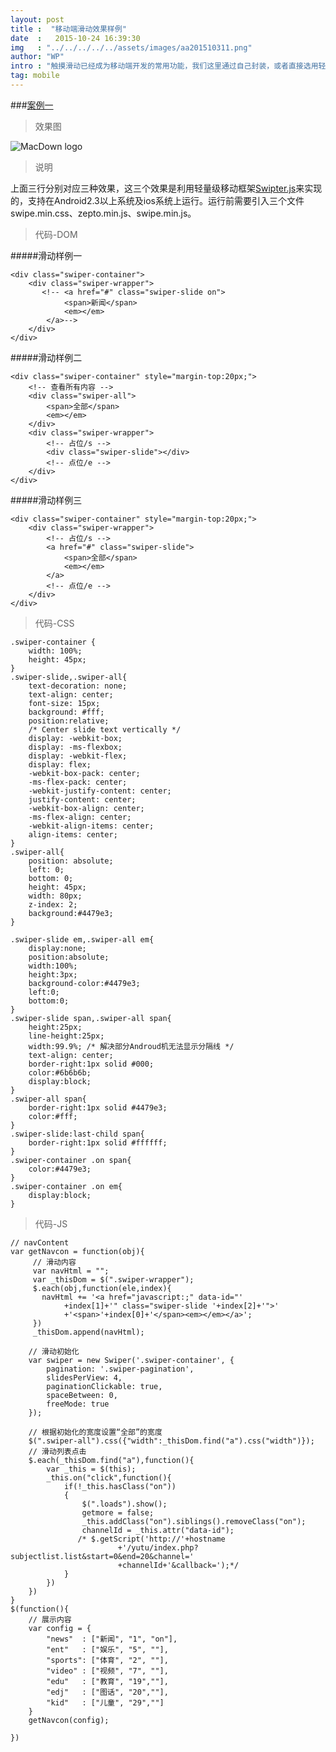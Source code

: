 ```yaml
---
layout: post
title :  "移动端滑动效果样例"
date  :   2015-10-24 16:39:30
img   : "../../../../../assets/images/aa201510311.png"
author: "WP"
intro : "触摸滑动已经成为移动端开发的常用功能，我们这里通过自己封装，或者直接选用轻量级的移动设备触控滑块的JS框架改写出几个常用的样例，供日后的你使用。"
tag: mobile
---
```

###<a href="javascript:void(0)" class="title">案例一</a>


>效果图

![MacDown logo](../../../../../assets/results/aa20151031.png)

>说明

上面三行分别对应三种效果，这三个效果是利用轻量级移动框架[Swipter.js](http://www.swiper.com.cn/)来实现的，支持在Android2.3以上系统及ios系统上运行。运行前需要引入三个文件swipe.min.css、zepto.min.js、swipe.min.js。

>代码-DOM

#####滑动样例一

	<div class="swiper-container">
	    <div class="swiper-wrapper">
	       <!-- <a href="#" class="swiper-slide on">
	            <span>新闻</span>
	            <em></em>
	        </a>-->
	    </div>
	</div>

#####滑动样例二
   
    <div class="swiper-container" style="margin-top:20px;">
        <!-- 查看所有内容 -->
        <div class="swiper-all">
            <span>全部</span>
            <em></em>
        </div>
        <div class="swiper-wrapper">
            <!-- 占位/s -->
            <div class="swiper-slide"></div>
            <!-- 点位/e -->
        </div>
    </div>  
     
#####滑动样例三

    <div class="swiper-container" style="margin-top:20px;">
        <div class="swiper-wrapper">
            <!-- 占位/s -->
            <a href="#" class="swiper-slide">
                <span>全部</span>
                <em></em>
            </a>
            <!-- 点位/e -->
        </div>
    </div>
    
>代码-CSS

	.swiper-container {
        width: 100%;
        height: 45px;
    }
    .swiper-slide,.swiper-all{
        text-decoration: none;
        text-align: center;
        font-size: 15px;
        background: #fff;
        position:relative;
        /* Center slide text vertically */
        display: -webkit-box;
        display: -ms-flexbox;
        display: -webkit-flex;
        display: flex;
        -webkit-box-pack: center;
        -ms-flex-pack: center;
        -webkit-justify-content: center;
        justify-content: center;
        -webkit-box-align: center;
        -ms-flex-align: center;
        -webkit-align-items: center;
        align-items: center;
    }
    .swiper-all{
        position: absolute;
        left: 0;
        bottom: 0;
        height: 45px;
        width: 80px;
        z-index: 2;
        background:#4479e3;
    }

    .swiper-slide em,.swiper-all em{
        display:none;
        position:absolute;
        width:100%;
        height:3px;
        background-color:#4479e3;
        left:0;
        bottom:0;
    }
    .swiper-slide span,.swiper-all span{
        height:25px;
        line-height:25px;
        width:99.9%; /* 解决部分Androud机无法显示分隔线 */
        text-align: center;
        border-right:1px solid #000;
        color:#6b6b6b;
        display:block;
    }
    .swiper-all span{
        border-right:1px solid #4479e3;
        color:#fff;
    }
    .swiper-slide:last-child span{
        border-right:1px solid #ffffff;
    }
    .swiper-container .on span{
        color:#4479e3;
    }
    .swiper-container .on em{
        display:block;
    }
    
>代码-JS
		
	// navContent
	var getNavcon = function(obj){
	     // 滑动内容
	     var navHtml = "";
	     var _thisDom = $(".swiper-wrapper");
	     $.each(obj,function(ele,index){
	       navHtml += '<a href="javascript:;" data-id="'
		        +index[1]+'" class="swiper-slide '+index[2]+'">'
		        +'<span>'+index[0]+'</span><em></em></a>';
	     })
	     _thisDom.append(navHtml);

        // 滑动初始化
        var swiper = new Swiper('.swiper-container', {
            pagination: '.swiper-pagination',
            slidesPerView: 4,
            paginationClickable: true,
            spaceBetween: 0,
            freeMode: true
        });

        // 根据初始化的宽度设置“全部”的宽度
        $(".swiper-all").css({"width":_thisDom.find("a").css("width")});
        // 滑动列表点击
        $.each(_thisDom.find("a"),function(){
            var _this = $(this);
            _this.on("click",function(){
                if(!_this.hasClass("on"))
                {
                    $(".loads").show();
                    getmore = false;
                    _this.addClass("on").siblings().removeClass("on");
                    channelId = _this.attr("data-id");
                   /* $.getScript('http://'+hostname
                            +'/yutu/index.php?subjectlist.list&start=0&end=20&channel='
                            +channelId+'&callback=');*/
                }
            })
        })
    }
    $(function(){
        // 展示内容
        var config = {
            "news"  : ["新闻", "1", "on"],
            "ent"   : ["娱乐", "5", ""],
            "sports": ["体育", "2", ""],
            "video" : ["视频", "7", ""],
            "edu"   : ["教育", "19",""],
            "edj"   : ["图话", "20",""],
            "kid"   : ["儿童", "29",""]
        }
        getNavcon(config);

    })


